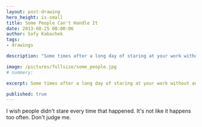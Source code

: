 ```yaml
---
layout: post-drawing
hero_height: is-small
title: Some People Can't Handle It
date: 2013-08-25 00:00:06
author: Sofy Kabachek
tags:
- drawings

description: "Some times after a long day of staring at your work without any progress, the only logical thing to do is - go crazy. I wish people didn't stare every time that happened. It's not like it happens too often. Don't judge me."

image: /pictures/fullsize/some_people.jpg
# summery:

excerpt: Some times after a long day of staring at your work without any progress, the only logical thing to do is - go crazy.

published: true
---
```


I wish people didn't stare every time that happened. It's not like it happens too often. Don't judge me.
